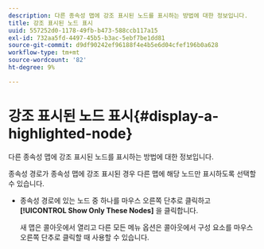 ```yaml
---
description: 다른 종속성 맵에 강조 표시된 노드를 표시하는 방법에 대한 정보입니다.
title: 강조 표시된 노드 표시
uuid: 557252d0-1178-49fb-b473-588ccb117a15
exl-id: 732aa5fd-4497-45b5-b3ac-5ebf7be1dd81
source-git-commit: d9df90242ef96188f4e4b5e6d04cfef196b0a628
workflow-type: tm+mt
source-wordcount: '82'
ht-degree: 9%

---
```


# 강조 표시된 노드 표시{#display-a-highlighted-node}

다른 종속성 맵에 강조 표시된 노드를 표시하는 방법에 대한 정보입니다.

종속성 경로가 종속성 맵에 강조 표시된 경우 다른 맵에 해당 노드만 표시하도록 선택할 수 있습니다.

* 종속성 경로에 있는 노드 중 하나를 마우스 오른쪽 단추로 클릭하고 **[!UICONTROL Show Only These Nodes]** 을 클릭합니다.

   새 맵은 콜아웃에서 열리고 다른 모든 메뉴 옵션은 콜아웃에서 구성 요소를 마우스 오른쪽 단추로 클릭할 때 사용할 수 있습니다.
